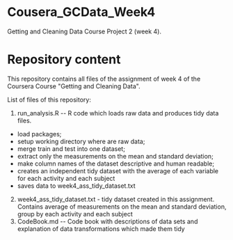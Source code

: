 # Cousera_GCData_Week4
Getting and Cleaning Data Course Project 2 (week 4).
# Repository content
This repository contains all files of the assignment of week 4 of the Coursera Course "Getting and Cleaning Data".

List of files of this repository:

1. run_analysis.R -- R code which loads raw data and produces tidy data files.
* load packages;
* setup working directory where are raw data;
* merge train and test into one dataset;
* extract only the measurements on the mean and standard deviation;
* make column names of the dataset descriptive and human readable;
* creates an independent tidy dataset with the average of each variable for each activity and each subject
* saves data to week4_ass_tidy_dataset.txt

2. week4_ass_tidy_dataset.txt - tidy dataset created in this assignment. Contains average of measurements on the mean and standard deviation, group by each activity and each subject
3. CodeBook.md -- Code book with descriptions of data sets and explanation of data transformations which made them tidy

